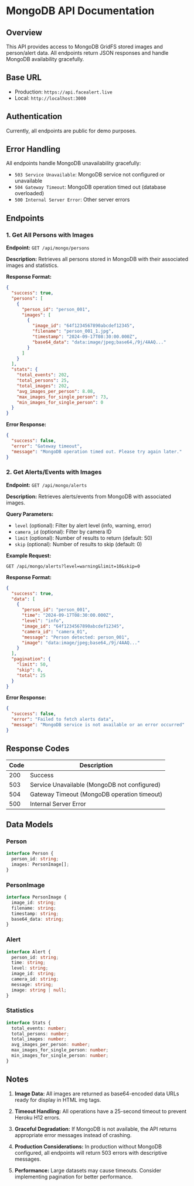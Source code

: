 # MongoDB API Documentation

## Overview

This API provides access to MongoDB GridFS stored images and person/alert data. All endpoints return JSON responses and handle MongoDB availability gracefully.

## Base URL

- Production: `https://api.facealert.live`
- Local: `http://localhost:3000`

## Authentication

Currently, all endpoints are public for demo purposes.

## Error Handling

All endpoints handle MongoDB unavailability gracefully:

- `503 Service Unavailable`: MongoDB service not configured or unavailable
- `504 Gateway Timeout`: MongoDB operation timed out (database overloaded)
- `500 Internal Server Error`: Other server errors

## Endpoints

### 1. Get All Persons with Images

**Endpoint:** `GET /api/mongo/persons`

**Description:** Retrieves all persons stored in MongoDB with their associated images and statistics.

**Response Format:**

```json
{
  "success": true,
  "persons": [
    {
      "person_id": "person_001",
      "images": [
        {
          "image_id": "64f1234567890abcdef12345",
          "filename": "person_001_1.jpg",
          "timestamp": "2024-09-17T08:30:00.000Z",
          "base64_data": "data:image/jpeg;base64,/9j/4AAQ..."
        }
      ]
    }
  ],
  "stats": {
    "total_events": 202,
    "total_persons": 25,
    "total_images": 202,
    "avg_images_per_person": 8.08,
    "max_images_for_single_person": 73,
    "min_images_for_single_person": 0
  }
}
```

**Error Response:**

```json
{
  "success": false,
  "error": "Gateway timeout",
  "message": "MongoDB operation timed out. Please try again later."
}
```

### 2. Get Alerts/Events with Images

**Endpoint:** `GET /api/mongo/alerts`

**Description:** Retrieves alerts/events from MongoDB with associated images.

**Query Parameters:**

- `level` (optional): Filter by alert level (info, warning, error)
- `camera_id` (optional): Filter by camera ID
- `limit` (optional): Number of results to return (default: 50)
- `skip` (optional): Number of results to skip (default: 0)

**Example Request:**

```http
GET /api/mongo/alerts?level=warning&limit=10&skip=0
```

**Response Format:**

```json
{
  "success": true,
  "data": [
    {
      "person_id": "person_001",
      "time": "2024-09-17T08:30:00.000Z",
      "level": "info",
      "image_id": "64f1234567890abcdef12345",
      "camera_id": "camera_01",
      "message": "Person detected: person_001",
      "image": "data:image/jpeg;base64,/9j/4AAQ..."
    }
  ],
  "pagination": {
    "limit": 50,
    "skip": 0,
    "total": 25
  }
}
```

**Error Response:**

```json
{
  "success": false,
  "error": "Failed to fetch alerts data",
  "message": "MongoDB service is not available or an error occurred"
}
```

## Response Codes

| Code | Description |
|------|-------------|
| 200  | Success |
| 503  | Service Unavailable (MongoDB not configured) |
| 504  | Gateway Timeout (MongoDB operation timeout) |
| 500  | Internal Server Error |

## Data Models

### Person

```typescript
interface Person {
  person_id: string;
  images: PersonImage[];
}
```

### PersonImage

```typescript
interface PersonImage {
  image_id: string;
  filename: string;
  timestamp: string;
  base64_data: string;
}
```

### Alert

```typescript
interface Alert {
  person_id: string;
  time: string;
  level: string;
  image_id: string;
  camera_id: string;
  message: string;
  image: string | null;
}
```

### Statistics

```typescript
interface Stats {
  total_events: number;
  total_persons: number;
  total_images: number;
  avg_images_per_person: number;
  max_images_for_single_person: number;
  min_images_for_single_person: number;
}
```

## Notes

1. **Image Data:** All images are returned as base64-encoded data URLs ready for display in HTML img tags.

2. **Timeout Handling:** All operations have a 25-second timeout to prevent Heroku H12 errors.

3. **Graceful Degradation:** If MongoDB is not available, the API returns appropriate error messages instead of crashing.

4. **Production Considerations:** In production without MongoDB configured, all endpoints will return 503 errors with descriptive messages.

5. **Performance:** Large datasets may cause timeouts. Consider implementing pagination for better performance.
